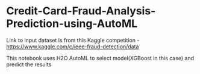 # Credit-Card-Fraud-Analysis-Prediction-using-AutoML

Link to input dataset is from this Kaggle competition - https://www.kaggle.com/c/ieee-fraud-detection/data

This notebook uses H2O AutoML to select model(XGBoost in this case) and predict the results
